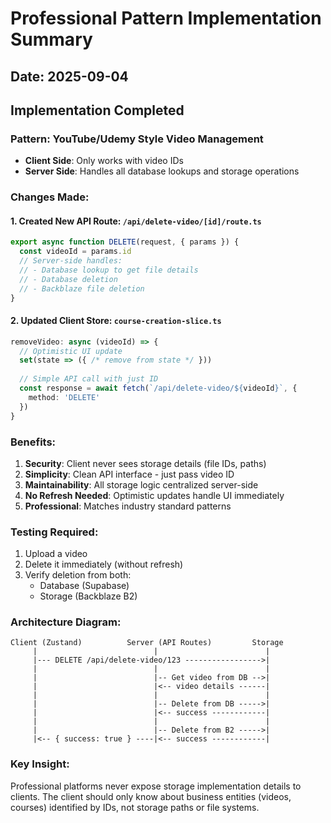 # Professional Pattern Implementation Summary

## Date: 2025-09-04

## Implementation Completed

### Pattern: YouTube/Udemy Style Video Management
- **Client Side**: Only works with video IDs
- **Server Side**: Handles all database lookups and storage operations

### Changes Made:

#### 1. Created New API Route: `/api/delete-video/[id]/route.ts`
```typescript
export async function DELETE(request, { params }) {
  const videoId = params.id
  // Server-side handles:
  // - Database lookup to get file details
  // - Database deletion
  // - Backblaze file deletion
}
```

#### 2. Updated Client Store: `course-creation-slice.ts`
```typescript
removeVideo: async (videoId) => {
  // Optimistic UI update
  set(state => ({ /* remove from state */ }))
  
  // Simple API call with just ID
  const response = await fetch(`/api/delete-video/${videoId}`, {
    method: 'DELETE'
  })
}
```

### Benefits:
1. **Security**: Client never sees storage details (file IDs, paths)
2. **Simplicity**: Clean API interface - just pass video ID
3. **Maintainability**: All storage logic centralized server-side
4. **No Refresh Needed**: Optimistic updates handle UI immediately
5. **Professional**: Matches industry standard patterns

### Testing Required:
1. Upload a video
2. Delete it immediately (without refresh)
3. Verify deletion from both:
   - Database (Supabase)
   - Storage (Backblaze B2)

### Architecture Diagram:
```
Client (Zustand)          Server (API Routes)         Storage
     |                          |                        |
     |--- DELETE /api/delete-video/123 ----------------->|
     |                          |                        |
     |                          |-- Get video from DB -->|
     |                          |<-- video details ------|
     |                          |                        |
     |                          |-- Delete from DB ----->|
     |                          |<-- success ------------|
     |                          |                        |
     |                          |-- Delete from B2 ----->|
     |<-- { success: true } ----|<-- success ------------|
```

### Key Insight:
Professional platforms never expose storage implementation details to clients. The client should only know about business entities (videos, courses) identified by IDs, not storage paths or file systems.